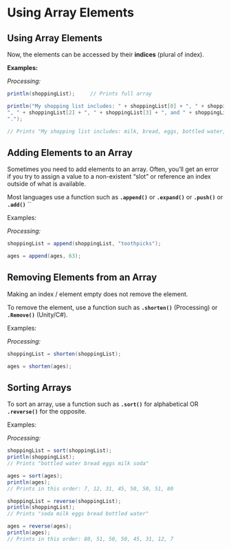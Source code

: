 # Using Array Elements

## Using Array Elements

Now, the elements can be accessed by their **indices** \(plural of index\).

**Examples:**

_Processing:_

```java
println(shoppingList);     // Prints full array

println("My shopping list includes: " + shoppingList[0] + ", " + shoppingList[1] + 
", " + shoppingList[2] + ", " + shoppingList[3] + ", and " + shoppingList[4] + 
".");

// Prints "My shopping list includes: milk, bread, eggs, bottled water, and soda."
```

## Adding Elements to an Array

Sometimes you need to add elements to an array. Often, you’ll get an error if you try to assign a value to a non-existent “slot” or reference an index outside of what is available.

Most languages use a function such as **`.append()`** or **`.expand()`** or **`.push()`** or **`.add()`** \`\`

Examples:

_Processing:_

```java
shoppingList = append(shoppingList, "toothpicks");

ages = append(ages, 63);
```

## Removing Elements from an Array

Making an index / element empty does not remove the element.

To remove the element, use a function such as **`.shorten()`** \(Processing\) or **`.Remove()`** \(Unity/C\#\).

Examples:

_Processing:_

```java
shoppingList = shorten(shoppingList);

ages = shorten(ages);
```

## Sorting Arrays

To sort an array, use a function such as **`.sort()`** for alphabetical OR **`.reverse()`** for the opposite.

Examples:

_Processing:_

```java
shoppingList = sort(shoppingList);
println(shoppingList);
// Prints "bottled water bread eggs milk soda"

ages = sort(ages);
println(ages);
// Prints in this order: 7, 12, 31, 45, 50, 50, 51, 80

shoppingList = reverse(shoppingList);
println(shoppingList);
// Prints "soda milk eggs bread bottled water"

ages = reverse(ages);
println(ages);
// Prints in this order: 80, 51, 50, 50, 45, 31, 12, 7
```

